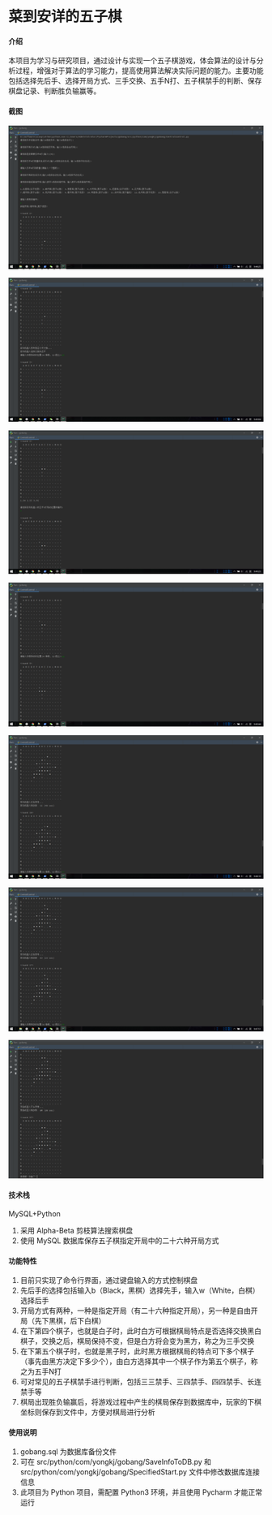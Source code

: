 # 菜到安详的五子棋

#### 介绍
本项目为学习与研究项目，通过设计与实现一个五子棋游戏，体会算法的设计与分析过程，增强对于算法的学习能力，提高使用算法解决实际问题的能力。主要功能包括选择先后手、选择开局方式、三手交换、五手N打、五子棋禁手的判断、保存棋盘记录、判断胜负输赢等。

#### 截图

![20210219094825.png](src/resources/screenshot/20210219094825.png)

![20210219094904.png](src/resources/screenshot/20210219094904.png)

![20210219094924.png](src/resources/screenshot/20210219094924.png)

![20210219094944.png](src/resources/screenshot/20210219094944.png)

![20210219094810.png](src/resources/screenshot/20210219094810.png)

![20210219094751.png](src/resources/screenshot/20210219094751.png)

![20210219094726.png](src/resources/screenshot/20210219094726.png)

#### 技术栈
MySQL+Python

1.  采用 Alpha-Beta 剪枝算法搜索棋盘
2.  使用 MySQL 数据库保存五子棋指定开局中的二十六种开局方式

#### 功能特性

1.  目前只实现了命令行界面，通过键盘输入的方式控制棋盘
2.  先后手的选择包括输入b（Black，黑棋）选择先手，输入w（White，白棋）选择后手
3.  开局方式有两种，一种是指定开局（有二十六种指定开局），另一种是自由开局（先下黑棋，后下白棋）
4.  在下第四个棋子，也就是白子时，此时白方可根据棋局特点是否选择交换黑白棋子，交换之后，棋局保持不变，但是白方将会变为黑方，称之为三手交换
5.  在下第五个棋子时，也就是黑子时，此时黑方根据棋局的特点可下多个棋子（事先由黑方决定下多少个），由白方选择其中一个棋子作为第五个棋子，称之为五手N打
6.  可对常见的五子棋禁手进行判断，包括三三禁手、三四禁手、四四禁手、长连禁手等
7.  棋局出现胜负输赢后，将游戏过程中产生的棋局保存到数据库中，玩家的下棋坐标则保存到文件中，方便对棋局进行分析

#### 使用说明

1.  gobang.sql 为数据库备份文件
2.  可在 src/python/com/yongkj/gobang/SaveInfoToDB.py 和 src/python/com/yongkj/gobang/SpecifiedStart.py 文件中修改数据库连接信息
3.  此项目为 Python 项目，需配置 Python3 环境，并且使用 Pycharm 才能正常运行
